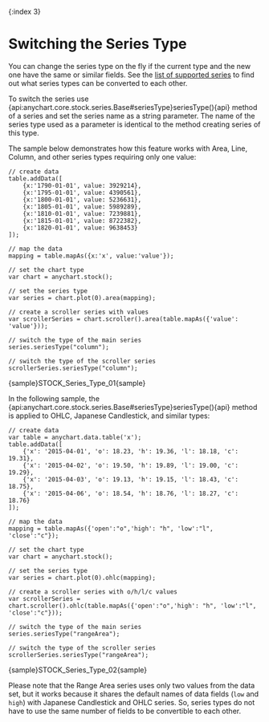 {:index 3}
# Switching the Series Type

You can change the series type on the fly if the current type and the new one have the same or similar fields. See the [list of supported series](Supported_Series#list_of_supported_series) to find out what series types can be converted to each other.

To switch the series use {api:anychart.core.stock.series.Base#seriesType}seriesType(){api} method of a series and set the series name as a string parameter. The name of the series type used as a parameter is identical to the method creating series of this type.

The sample below demonstrates how this feature works with Area, Line, Column, and other series types requiring only one value:

```
// create data
table.addData([
    {x:'1790-01-01', value: 3929214},
    {x:'1795-01-01', value: 4390561},
    {x:'1800-01-01', value: 5236631},
    {x:'1805-01-01', value: 5989289},
    {x:'1810-01-01', value: 7239881},
    {x:'1815-01-01', value: 8722382},
    {x:'1820-01-01', value: 9638453}
]);

// map the data
mapping = table.mapAs({x:'x', value:'value'});  

// set the chart type
var chart = anychart.stock();

// set the series type
var series = chart.plot(0).area(mapping);

// create a scroller series with values
var scrollerSeries = chart.scroller().area(table.mapAs({'value': 'value'}));

// switch the type of the main series
series.seriesType("column");

// switch the type of the scroller series
scrollerSeries.seriesType("column");
```

{sample}STOCK\_Series\_Type\_01{sample}

In the following sample, the {api:anychart.core.stock.series.Base#seriesType}seriesType(){api} method  is applied to OHLC, Japanese Candlestick, and similar types:

```
// create data
var table = anychart.data.table('x');
table.addData([
    {'x': '2015-04-01', 'o': 18.23, 'h': 19.36, 'l': 18.18, 'c': 19.31},
    {'x': '2015-04-02', 'o': 19.50, 'h': 19.89, 'l': 19.00, 'c': 19.29},
    {'x': '2015-04-03', 'o': 19.13, 'h': 19.15, 'l': 18.43, 'c': 18.75},
    {'x': '2015-04-06', 'o': 18.54, 'h': 18.76, 'l': 18.27, 'c': 18.76}
]);

// map the data
mapping = table.mapAs({'open':"o",'high': "h", 'low':"l", 'close':"c"});

// set the chart type
var chart = anychart.stock();

// set the series type
var series = chart.plot(0).ohlc(mapping);

// create a scroller series with o/h/l/c values
var scrollerSeries = chart.scroller().ohlc(table.mapAs({'open':"o",'high': "h", 'low':"l", 'close':"c"}));

// switch the type of the main series
series.seriesType("rangeArea");

// switch the type of the scroller series
scrollerSeries.seriesType("rangeArea");
```

{sample}STOCK\_Series\_Type\_02{sample}

Please note that the Range Area series uses only two values from the data set, but it works because it shares the default names of data fields (`low` and `high`) with Japanese Candlestick and OHLC series. So, series types do not have to use the same number of fields to be convertible to each other.